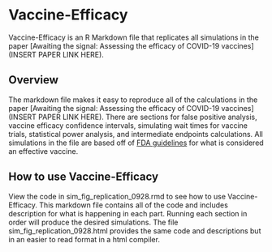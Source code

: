# Vaccine-Efficacy

Vaccine-Efficacy is an R Markdown file that replicates all simulations in the paper [Awaiting the signal: Assessing the efficacy of COVID-19 vaccines](INSERT PAPER LINK HERE).

## Overview

The markdown file makes it easy to reproduce all of the calculations in the paper [Awaiting the signal: Assessing the efficacy of COVID-19 vaccines](INSERT PAPER LINK HERE). There are sections for false positive analysis, vaccine efficacy confidence intervals, simulating wait times for vaccine trials, statistical power analysis, and intermediate endpoints calculations. All simulations in the file are based off of [FDA guidelines](https://www.fda.gov/media/139638/download) for what is considered an effective vaccine. 

## How to use Vaccine-Efficacy

View the code in sim_fig_replication_0928.rmd to see how to use Vaccine-Efficacy. This markdown file contains all of the code and includes description for what is happening in each part. Running each section in order will produce the desired simulations. The file sim_fig_replication_0928.html provides the same code and descriptions but in an easier to read format in a html compiler.
